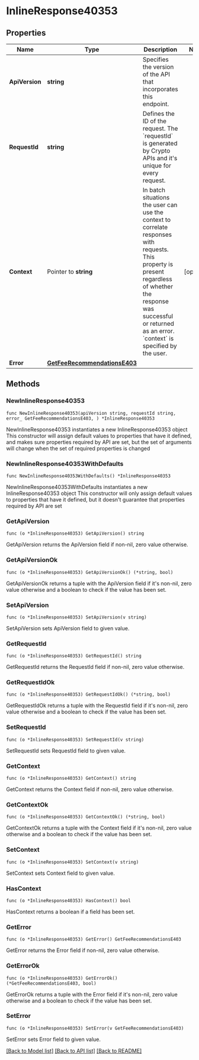 # InlineResponse40353

## Properties

Name | Type | Description | Notes
------------ | ------------- | ------------- | -------------
**ApiVersion** | **string** | Specifies the version of the API that incorporates this endpoint. | 
**RequestId** | **string** | Defines the ID of the request. The &#x60;requestId&#x60; is generated by Crypto APIs and it&#39;s unique for every request. | 
**Context** | Pointer to **string** | In batch situations the user can use the context to correlate responses with requests. This property is present regardless of whether the response was successful or returned as an error. &#x60;context&#x60; is specified by the user. | [optional] 
**Error** | [**GetFeeRecommendationsE403**](GetFeeRecommendationsE403.md) |  | 

## Methods

### NewInlineResponse40353

`func NewInlineResponse40353(apiVersion string, requestId string, error_ GetFeeRecommendationsE403, ) *InlineResponse40353`

NewInlineResponse40353 instantiates a new InlineResponse40353 object
This constructor will assign default values to properties that have it defined,
and makes sure properties required by API are set, but the set of arguments
will change when the set of required properties is changed

### NewInlineResponse40353WithDefaults

`func NewInlineResponse40353WithDefaults() *InlineResponse40353`

NewInlineResponse40353WithDefaults instantiates a new InlineResponse40353 object
This constructor will only assign default values to properties that have it defined,
but it doesn't guarantee that properties required by API are set

### GetApiVersion

`func (o *InlineResponse40353) GetApiVersion() string`

GetApiVersion returns the ApiVersion field if non-nil, zero value otherwise.

### GetApiVersionOk

`func (o *InlineResponse40353) GetApiVersionOk() (*string, bool)`

GetApiVersionOk returns a tuple with the ApiVersion field if it's non-nil, zero value otherwise
and a boolean to check if the value has been set.

### SetApiVersion

`func (o *InlineResponse40353) SetApiVersion(v string)`

SetApiVersion sets ApiVersion field to given value.


### GetRequestId

`func (o *InlineResponse40353) GetRequestId() string`

GetRequestId returns the RequestId field if non-nil, zero value otherwise.

### GetRequestIdOk

`func (o *InlineResponse40353) GetRequestIdOk() (*string, bool)`

GetRequestIdOk returns a tuple with the RequestId field if it's non-nil, zero value otherwise
and a boolean to check if the value has been set.

### SetRequestId

`func (o *InlineResponse40353) SetRequestId(v string)`

SetRequestId sets RequestId field to given value.


### GetContext

`func (o *InlineResponse40353) GetContext() string`

GetContext returns the Context field if non-nil, zero value otherwise.

### GetContextOk

`func (o *InlineResponse40353) GetContextOk() (*string, bool)`

GetContextOk returns a tuple with the Context field if it's non-nil, zero value otherwise
and a boolean to check if the value has been set.

### SetContext

`func (o *InlineResponse40353) SetContext(v string)`

SetContext sets Context field to given value.

### HasContext

`func (o *InlineResponse40353) HasContext() bool`

HasContext returns a boolean if a field has been set.

### GetError

`func (o *InlineResponse40353) GetError() GetFeeRecommendationsE403`

GetError returns the Error field if non-nil, zero value otherwise.

### GetErrorOk

`func (o *InlineResponse40353) GetErrorOk() (*GetFeeRecommendationsE403, bool)`

GetErrorOk returns a tuple with the Error field if it's non-nil, zero value otherwise
and a boolean to check if the value has been set.

### SetError

`func (o *InlineResponse40353) SetError(v GetFeeRecommendationsE403)`

SetError sets Error field to given value.



[[Back to Model list]](../README.md#documentation-for-models) [[Back to API list]](../README.md#documentation-for-api-endpoints) [[Back to README]](../README.md)


